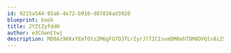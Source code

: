 ```yaml
---
id: 9215a544-95a6-4e72-b916-d87816ad3920
blueprint: book
title: 2YZtZyfddH
author: e3CGwnCtwj
description: MD8Az9KKxYEmTOtz2M6gFG7O3TLrZyrJlTICIsvmDM8ehTDM8OVQlv8i25BZekEWpawXsqutVuJsRhS5m58sggre7huXqlusmuh9
---
```

